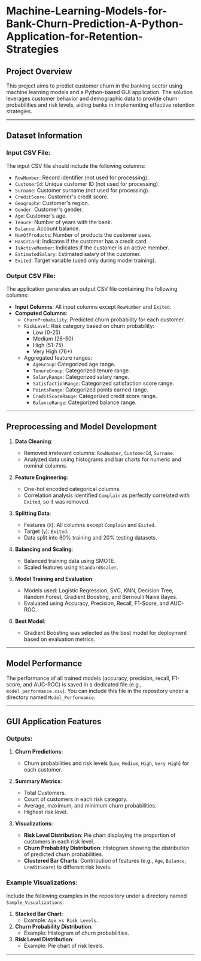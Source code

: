 # Machine-Learning-Models-for-Bank-Churn-Prediction-A-Python-Application-for-Retention-Strategies

## **Project Overview**
This project aims to predict customer churn in the banking sector using machine learning models and a Python-based GUI application. The solution leverages customer behavior and demographic data to provide churn probabilities and risk levels, aiding banks in implementing effective retention strategies.

---

## **Dataset Information**
### **Input CSV File**:
The input CSV file should include the following columns:
- `RowNumber`: Record identifier (not used for processing).
- `CustomerId`: Unique customer ID (not used for processing).
- `Surname`: Customer surname (not used for processing).
- `CreditScore`: Customer's credit score.
- `Geography`: Customer's region.
- `Gender`: Customer's gender.
- `Age`: Customer's age.
- `Tenure`: Number of years with the bank.
- `Balance`: Account balance.
- `NumOfProducts`: Number of products the customer uses.
- `HasCrCard`: Indicates if the customer has a credit card.
- `IsActiveMember`: Indicates if the customer is an active member.
- `EstimatedSalary`: Estimated salary of the customer.
- `Exited`: Target variable (used only during model training).

### **Output CSV File**:
The application generates an output CSV file containing the following columns:
- **Input Columns**: All input columns except `RowNumber` and `Exited`.
- **Computed Columns**:
  - `ChurnProbability`: Predicted churn probability for each customer.
  - `RiskLevel`: Risk category based on churn probability:
    - Low (0-25)
    - Medium (26-50)
    - High (51-75)
    - Very High (76+)
  - Aggregated feature ranges:
    - `AgeGroup`: Categorized age range.
    - `TenureGroup`: Categorized tenure range.
    - `SalaryRange`: Categorized salary range.
    - `SatisfactionRange`: Categorized satisfaction score range.
    - `PointsRange`: Categorized points earned range.
    - `CreditScoreRange`: Categorized credit score range.
    - `BalanceRange`: Categorized balance range.

---

## **Preprocessing and Model Development**
1. **Data Cleaning**:
   - Removed irrelevant columns: `RowNumber`, `CustomerId`, `Surname`.
   - Analyzed data using histograms and bar charts for numeric and nominal columns.

2. **Feature Engineering**:
   - One-hot encoded categorical columns.
   - Correlation analysis identified `Complain` as perfectly correlated with `Exited`, so it was removed.

3. **Splitting Data**:
   - Features (`X`): All columns except `Complain` and `Exited`.
   - Target (`y`): `Exited`.
   - Data split into 80% training and 20% testing datasets.

4. **Balancing and Scaling**:
   - Balanced training data using SMOTE.
   - Scaled features using `StandardScaler`.

5. **Model Training and Evaluation**:
   - Models used: Logistic Regression, SVC, KNN, Decision Tree, Random Forest, Gradient Boosting, and Bernoulli Naive Bayes.
   - Evaluated using Accuracy, Precision, Recall, F1-Score, and AUC-ROC.

6. **Best Model**:
   - Gradient Boosting was selected as the best model for deployment based on evaluation metrics.

---

## **Model Performance**
The performance of all trained models (accuracy, precision, recall, F1-score, and AUC-ROC) is saved in a dedicated file (e.g., `model_performance.csv`). You can include this file in the repository under a directory named `Model_Performance`. 

---

## **GUI Application Features**
### **Outputs**:
1. **Churn Predictions**:
   - Churn probabilities and risk levels (`Low`, `Medium`, `High`, `Very High`) for each customer.

2. **Summary Metrics**:
   - Total Customers.
   - Count of customers in each risk category.
   - Average, maximum, and minimum churn probabilities.
   - Highest risk level.

3. **Visualizations**:
   - **Risk Level Distribution**: Pie chart displaying the proportion of customers in each risk level.
   - **Churn Probability Distribution**: Histogram showing the distribution of predicted churn probabilities.
   - **Clustered Bar Charts**: Contribution of features (e.g., `Age`, `Balance`, `CreditScore`) to different risk levels.

### **Example Visualizations**:
Include the following examples in the repository under a directory named `Sample_Visualizations`:
1. **Stacked Bar Chart**:
   - Example: `Age vs Risk Levels`.
2. **Churn Probability Distribution**:
   - Example: Histogram of churn probabilities.
3. **Risk Level Distribution**:
   - Example: Pie chart of risk levels.

---
